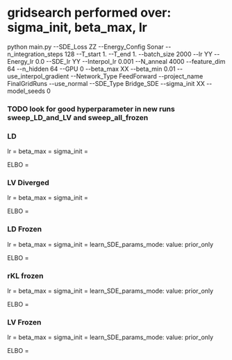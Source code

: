 # gridsearch performed over: sigma_init, beta_max, lr

python main.py --SDE_Loss ZZ --Energy_Config Sonar --n_integration_steps 128 --T_start 1. --T_end 1. --batch_size 2000 --lr YY --Energy_lr 0.0 --SDE_lr YY --Interpol_lr 0.001 --N_anneal 4000 --feature_dim 64 --n_hidden 64 --GPU 0 --beta_max XX --beta_min 0.01 --use_interpol_gradient --Network_Type FeedForward --project_name FinalGridRuns --use_normal --SDE_Type Bridge_SDE --sigma_init XX --model_seeds 0


### TODO look for good hyperparameter in new runs sweep_LD_and_LV and sweep_all_frozen

### LD
lr = 
beta_max = 
sigma_init = 

ELBO = 

### LV Diverged
lr = 
beta_max = 
sigma_init = 

ELBO = 

### LD Frozen
lr = 
beta_max = 
sigma_init = 
learn_SDE_params_mode:
value: prior_only

ELBO = 

### rKL frozen
lr = 
beta_max = 
sigma_init = 
learn_SDE_params_mode:
value: prior_only

ELBO = 


### LV Frozen
lr = 
beta_max = 
sigma_init = 
learn_SDE_params_mode:
value: prior_only

ELBO = 



